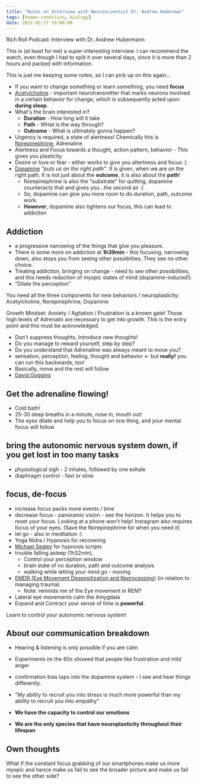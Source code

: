 ```yaml
---
title: "Notes on Interview with Neuroscientist Dr. Andrew Huberman"
tags: [human-condition, biology]
date: 2021-02-27 19:00:00
---
```


<YouTubeEmbed link="https://www.youtube.com/embed/SwQhKFMxmDY" />
<figcaption>Rich Roll Podcast: Interview with Dr. Andrew Hubermann</figcaption>

This is (at least for me) a super-interesting interview. I can recommend the watch, even though I had to split it over several days, since it is more than 2 hours and packed with information.

This is just me keeping some notes, so I can pick up on this again…

* If you want to change something or learn something, you need **focus**
* [Acetylcholine][1] - important neurotransmitter that marks neurons involved in a certain behavior for change, which is subsequently acted upon **during sleep**.
* What's the brain interested in? 
  * **Duration** - How long will it take
  * **Path** - WHat is the way through?
  * **Outcome** - What is ultimately gonna happen?
* Urgency is required, a state of alertness! Chemically this is [Norepinephrine][2], Adrenaline
* Alertness and Focus towards a thought, action pattern, behavior - This gives you plasticity
* Desire or love or fear - either works to give you altertness and focus :)
* [Dopamine][3] _"puts us on the right path"_. It is given, when we are on the right path. It is not just about the **outcome**, it is also about the **path**!
  * Norepinephrine is also the "substrate" for quitting, dopamine counteracts that and gives you...the second air :)
  * So, dopamine can give you more room to do duration, path, outcome work.
  * **However**, dopamine also tightens our focus, this can lead to addiction

## Addiction
*  a progressive narrowing of the things that give you pleasure. 
* There is some more on addiction at **1h39min** - this focusing, narrowing down, also stops you from seeing other possiblities. They see no other choice.
* Treating addiction, bringing on change - need to see other possibilities, and this needs reduction of myopic states of mind (dopamine-induced!).
* "Dilate the perception"

You need all the three components for new behaviors / neuroplasticity: Acetylcholine, Norepinephrine, Dopamine

<Info>Growth Mindset: Anxiety / Agitation / Frustration is a known gate! Those high levels of Adrenalin are necessary to get into growth. This is the entry point and this must be acknowledged.</Info>

* Don't suppress thoughts, Introduce new thoughts!
* Do you manage to reward yourself, step by step?
* Do you understand that Adrenaline was always meant to *move* you?
* sensation, perception, feeling, thought and behavior <- but **really!** you can run this backwards, too!
* Basically, move and the rest will follow
* [David Goggins][5]

## Get the adrenaline flowing!
* Cold bath!
* 25-30 deep breaths in a minute, nose in, mouth out!
* The eyes dilate and help you to focus on one thing, and your mental focus will follow

## bring the autonomic nervous system down, if you get lost in too many tasks
* physiological sigh - 2 inhales, followed by one exhale
* diaphragm control - fast or slow

## focus, de-focus
* increase focus packs more events / time
* decrease focus - panoramic vision - see the horizon. It helps you to reset your focus. Looking at a phone won't help! Instagram also requires focus of your eyes. (Save the Norepinephrine for when you need it)
* let go - also in meditation :)
* Yoga Nidra / Hypnosis for recovering
* [Michael Sealey][6] for hypnosis scripts
* trouble falling asleep (1h32min), 
  * Control your perception window
  * brain state of no duration, path and outcome analysis
  * walking while letting your mind go - moving 
* [EMDR (Eye Movement Desensitization and Reprocessing)][4] (in relation to managing trauma)
  * Note: reminds me of the Eye movement in REM?
* Lateral eye movements calm the Amygdala
* Expand and Contract your sense of time is **powerful**.


<Info>Learn to control your autonomic nervous system!</Info>


## About our communication breakdown

* Hearing & listening is only possible if you are calm
* Experiments im the 60s showed that people like frustration and mild anger
* confirmation bias taps into the dopamine system - I see and hear things differently.
* "My ability to recruit you into stress is much more powerful than my ability to recruit you into empathy"


* **We have the capacity to control our emotions**
* **We are the only species that have neuroplasticity throughout their lifespan**

## Own thoughts

What if the constant focus grabbing of our smartphones make us more myopic and hence make us fail to see the broader picture and make us fail to see the other side?

[1]: https://en.wikipedia.org/wiki/Acetylcholine
[2]: https://en.wikipedia.org/wiki/Norepinephrine
[3]: https://en.wikipedia.org/wiki/Dopamine
[4]: https://www.emdria.de/emdr/was-ist-emdr/
[5]: https://davidgoggins.com
[6]: https://www.youtube.com/user/MichaelSealey